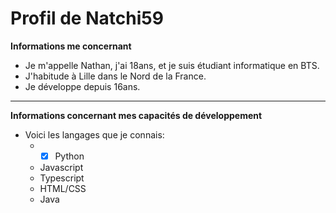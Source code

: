 # Profil de Natchi59

__Informations me concernant__
* Je m'appelle Nathan, j'ai 18ans, et je suis étudiant informatique en BTS.
* J'habitude à Lille dans le Nord de la France.
* Je développe depuis 16ans.

---

__Informations concernant mes capacités de développement__
* Voici les langages que je connais:
  * - [x] Python
  * Javascript
  * Typescript
  * HTML/CSS
  * Java

